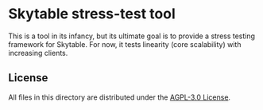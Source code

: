 # Skytable stress-test tool

This is a tool in its infancy, but its ultimate goal is to provide a stress testing framework for Skytable. For now, it tests linearity (core scalability) with increasing clients.

## License

All files in this directory are distributed under the [AGPL-3.0 License](../LICENSE).
